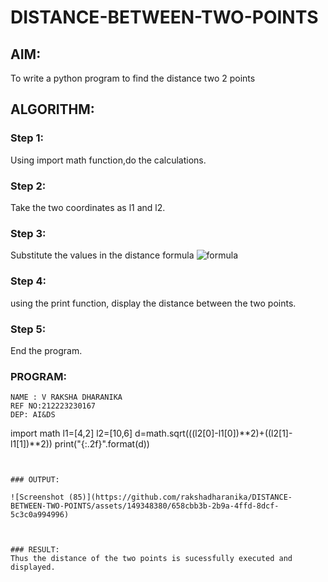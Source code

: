 # DISTANCE-BETWEEN-TWO-POINTS

## AIM:
To write a python program to find the distance two 2 points
## ALGORITHM:
### Step 1: 
Using import math function,do the calculations.
### Step 2: 
Take the two coordinates as l1 and l2.
### Step 3: 
Substitute the values in the distance formula  ![formula](/formula.JPG)
### Step 4: 
using the print function, display the distance between the two points.
### Step 5: 
End the program.
### PROGRAM:
```
NAME : V RAKSHA DHARANIKA
REF NO:212223230167
DEP: AI&DS
```
import math
l1=[4,2]
l2=[10,6]
d=math.sqrt(((l2[0]-l1[0])**2)+((l2[1]-l1[1])**2))
print("{:.2f}".format(d))
```


### OUTPUT:

![Screenshot (85)](https://github.com/rakshadharanika/DISTANCE-BETWEEN-TWO-POINTS/assets/149348380/658cbb3b-2b9a-4ffd-8dcf-5c3c0a994996)



### RESULT:
Thus the distance of the two points is sucessfully executed and displayed.
